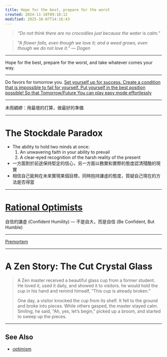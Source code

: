 ```yaml
---
title: Hope for the best, prepare for the worst
created: 2024-11-18T09:18:12
modified: 2025-10-07T14:16:43
---
```


> _“Do not think there are no crocodiles just because the water is calm.”_

> _“A flower falls, even though we love it; and a weed grows, even though we do not love it.” — Dogen_

---

Hope for the best, prepare for the worst, and take whatever comes your way.

---

Do favors for tomorrow you. [Set yourself up for success. Create a condition that is impossible to fail for yourself. Put yourself in the best position possible! So that Tomorrow/Future You can play easy mode effortlessly](https://fs.blog/doing-your-best/)

---

未雨綢繆：用最壞的打算，做最好的準備

---

# The Stockdale Paradox

* The ability to hold two minds at once:
	1. An unwavering faith in your ability to prevail
	2. A clear-eyed recognition of the harsh reality of the present
* 一方面對於前途保持堅定的信心，另一方面以務實和實際的態度認清殘酷的現實
* 相信自己能夠在未來實現某個目標，同時抱持謙虛的態度，質疑自己現在的方法是否得當

---

# [Rational Optimists](https://nav.al/rational-optimists)

自信的謙虛 (Confident Humility) — 不是自大，而是自信 (Be Confident, But Humble)

---

[Premortem](premortem.md)

---

# A Zen Story: The Cut Crystal Glass

> A Zen master received a beautiful glass cup from a former student. He loved it, used it daily, and showed it to visitors. he would hold the cup in his hand and remind himself, “This cup is already broken.”
>
> One day, a visitor knocked the cup from its shelf. It fell to the ground and broke into pieces. While others gasped, the master stayed calm. Smiling, he said, “Ah, yes, let’s begin,” picked up a broom, and started to sweep up the pieces.

---

## See Also

* [optimism](optimism.md)
